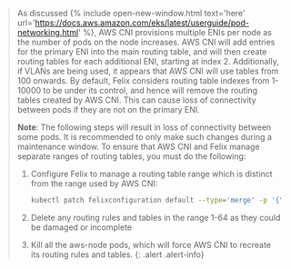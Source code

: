 > As discussed {% include open-new-window.html text='here' url='https://docs.aws.amazon.com/eks/latest/userguide/pod-networking.html' %}, AWS CNI provisions multiple ENIs per node as the number of pods on the node increases.
> AWS CNI will add entries for the primary ENI into the main routing table, and will then create routing tables for each additional ENI, starting at index 2. Additionally, if VLANs are being used, it appears that AWS CNI will use tables from 100 onwards.
> By default, Felix considers routing table indexes from 1-10000 to be under its control, and hence will remove the routing tables created by AWS CNI. This can cause loss of connectivity between pods if they are not on the primary ENI.
>
> **Note**: The following steps will result in loss of connectivity between some pods. It is recommended to only make such changes during a maintenance window.
> To ensure that AWS CNI and Felix manage separate ranges of routing tables, you must do the following:
>
> 1. Configure Felix to manage a routing table range which is distinct from the range used by AWS CNI:
>     ```bash
>     kubectl patch felixconfiguration default --type='merge' -p '{"spec": {"routeTableRanges":[{"min": 65, "max": 99}, {"min": 256, "max": 10000}]}}'
>     ````
>
> 1. Delete any routing rules and tables in the range 1-64 as they could be damaged or incomplete
>
> 1. Kill all the aws-node pods, which will force AWS CNI to recreate its routing rules and tables. 
{: .alert .alert-info}